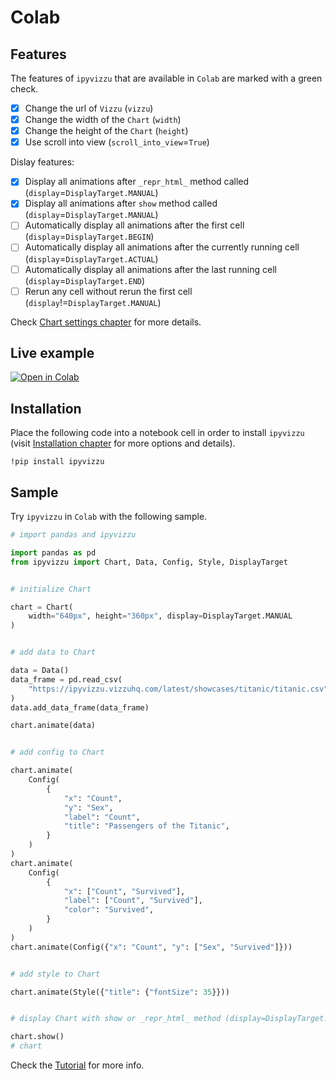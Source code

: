 # Colab

## Features

The features of `ipyvizzu` that are available in `Colab` are marked with a green
check.

- [x] Change the url of `Vizzu` (`vizzu`)
- [x] Change the width of the `Chart` (`width`)
- [x] Change the height of the `Chart` (`height`)
- [x] Use scroll into view (`scroll_into_view`=`True`)

Dislay features:

- [x] Display all animations after `_repr_html_` method called
  (`display`=`DisplayTarget.MANUAL`)
- [x] Display all animations after `show` method called
  (`display`=`DisplayTarget.MANUAL`)
- [ ] Automatically display all animations after the first cell
  (`display`=`DisplayTarget.BEGIN`)
- [ ] Automatically display all animations after the currently running cell
  (`display`=`DisplayTarget.ACTUAL`)
- [ ] Automatically display all animations after the last running cell
  (`display`=`DisplayTarget.END`)
- [ ] Rerun any cell without rerun the first cell
  (`display`!=`DisplayTarget.MANUAL`)

Check [Chart settings chapter](../../tutorial/chart_settings.md) for more
details.

## Live example

[![Open in Colab](https://colab.research.google.com/assets/colab-badge.svg)](https://colab.research.google.com/drive/19H4etDPuSyJ3LNJbshsfEAnxxwjJgZgq?usp=sharing)

## Installation

Place the following code into a notebook cell in order to install `ipyvizzu`
(visit [Installation chapter](../../installation.md) for more options and
details).

```
!pip install ipyvizzu
```

## Sample

Try `ipyvizzu` in `Colab` with the following sample.

```python
# import pandas and ipyvizzu

import pandas as pd
from ipyvizzu import Chart, Data, Config, Style, DisplayTarget


# initialize Chart

chart = Chart(
    width="640px", height="360px", display=DisplayTarget.MANUAL
)


# add data to Chart

data = Data()
data_frame = pd.read_csv(
    "https://ipyvizzu.vizzuhq.com/latest/showcases/titanic/titanic.csv"
)
data.add_data_frame(data_frame)

chart.animate(data)


# add config to Chart

chart.animate(
    Config(
        {
            "x": "Count",
            "y": "Sex",
            "label": "Count",
            "title": "Passengers of the Titanic",
        }
    )
)
chart.animate(
    Config(
        {
            "x": ["Count", "Survived"],
            "label": ["Count", "Survived"],
            "color": "Survived",
        }
    )
)
chart.animate(Config({"x": "Count", "y": ["Sex", "Survived"]}))


# add style to Chart

chart.animate(Style({"title": {"fontSize": 35}}))


# display Chart with show or _repr_html_ method (display=DisplayTarget.MANUAL)

chart.show()
# chart
```

Check the [Tutorial](../../tutorial/index.md) for more info.
